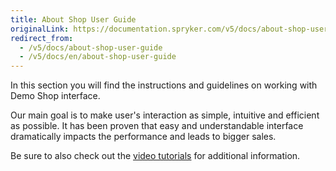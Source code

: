 ```yaml
---
title: About Shop User Guide
originalLink: https://documentation.spryker.com/v5/docs/about-shop-user-guide
redirect_from:
  - /v5/docs/about-shop-user-guide
  - /v5/docs/en/about-shop-user-guide
---
```



In this section you will find the instructions and guidelines on working with Demo Shop interface.

Our main goal is to make user's interaction as simple, intuitive and efficient as possible. It has been proven that easy and understandable interface dramatically impacts the performance and leads to bigger sales.

Be sure to also check out the [video tutorials](https://documentation.spryker.com/docs/en/videos) for additional information.


